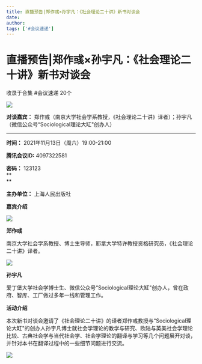 ```yaml
---
title: 直播预告|郑作彧×孙宇凡：《社会理论二十讲》新书对谈会
date: 
author: 
tags: ['#会议速递']
---
```

# 直播预告|郑作彧×孙宇凡：《社会理论二十讲》新书对谈会


收录于合集 #会议速递 20个

![](/images/42/2.jpeg)

**对谈嘉宾：** 郑作彧（南京大学社会学系教授，《社会理论二十讲》译者）；孙宇凡（微信公众号“Sociological理论大缸"创办人）

 ****

 **时间：** 2021年11月13日（周六）19:00-21:00

**腾讯会议ID:** 4097322581

  

**密码：** 123123  
 **  
**

 **主办单位：** 上海人民出版社

  

 **嘉宾介绍**

![](/images/42/3.jpeg)

 **郑作彧**

南京大学社会学系教授、博士生导师，耶拿大学特许教授资格研究员，《社会理论二十讲》译者。

![](/images/42/4.jpeg)

 **孙宇凡**

爱丁堡大学社会学博士生、微信公众号“Sociological理论大缸"创办人，曾在政府、智库、工厂做过多年一线和管理工作。

  

 **活动介绍**

本次新书对谈会邀请了《社会理论二十讲》的译者郑作彧教授与“Sociological理论大缸"的创办人孙宇凡博士就社会学理论的教学与研究、欧陆与英美社会学理论比较、古典社会学与当代社会学、社会学理论的翻译与学习等几个问题展开对谈，并针对本书在翻译过程中的一些细节问题进行交流。

  

![](/images/42/5.jpeg)

  

  


